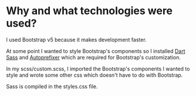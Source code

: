 # Why and what technologies were used?

I used Bootstrap v5 because it makes development faster. 

At some point I wanted to style Bootstrap's components so I installed [Dart Sass](https://sass-lang.com/install) and [Autoprefixer](https://github.com/postcss/autoprefixer) which are required for Bootstrap's customization.

In my scss/custom.scss, I imported the Bootstrap's components I wanted to style and wrote some other css which doesn't have to do with Bootstrap. 

Sass is compiled in the styles.css file. 



